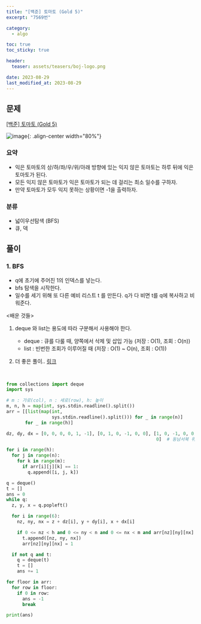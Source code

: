 ```yaml
---
title: "[백준] 토마토 (Gold 5)"
excerpt: "7569번"

category:
  - algo

toc: true
toc_sticky: true

header:
  teaser: assets/teasers/boj-logo.png

date: 2023-08-29
last_modified_at: 2023-08-29
---
```


## 문제

[[백준] 토마토 (Gold 5)](https://www.acmicpc.net/problem/7569)

![image](https://upload.acmicpc.net/c3f3343d-c291-40a9-9fe3-59f792a8cae9/-/preview/){: .align-center width="80%"}

### 요약

- 익은 토마토의 상/하/좌/우/위/아래 방향에 있는 익지 않은 토마토는 하루 뒤에 익은 토마토가 된다.
- 모든 익지 않은 토마토가 익은 토마토가 되는 데 걸리는 최소 일수를 구하자.
- 만약 토마토가 모두 익지 못하는 상황이면 -1을 출력하자.

### 분류

- 넓이우선탐색 (BFS)
- 큐, 덱

## 풀이

### 1. BFS

- q에 초기에 주어진 1의 인덱스를 넣는다.
- bfs 탐색을 시작한다.
- 일수를 세기 위해 또 다른 예비 리스트 t 를 만든다. q가 다 비면 t를 q에 복사하고 비워준다.

\<배운 것들\>

1. deque 와 list는 용도에 따라 구분해서 사용해야 한다.

   - deque : 큐를 다룰 때, 양쪽에서 삭제 및 삽입 가능 (저장 : O(1), 조회 : O(n))
   - list : 빈번한 조회가 이루어질 때 (저장 : O(1) ~ O(n), 조회 : O(1))

2. 더 좋은 풀이.. [링크](https://www.acmicpc.net/source/65774668)

<br>

```python
from collections import deque
import sys

# m : 가로(col), n : 세로(row), h: 높이
m, n, h = map(int, sys.stdin.readline().split())
arr = [[list(map(int,
                 sys.stdin.readline().split())) for _ in range(n)]
       for _ in range(h)]

dz, dy, dx = [0, 0, 0, 0, 1, -1], [0, 1, 0, -1, 0, 0], [1, 0, -1, 0, 0,
                                                        0]  # 동남서북 위아래

for i in range(h):
  for j in range(n):
    for k in range(m):
      if arr[i][j][k] == 1:
        q.append([i, j, k])

q = deque()
t = []
ans = 0
while q:
  z, y, x = q.popleft()

  for i in range(6):
    nz, ny, nx = z + dz[i], y + dy[i], x + dx[i]

    if 0 <= nz < h and 0 <= ny < n and 0 <= nx < m and arr[nz][ny][nx] == 0:
      t.append([nz, ny, nx])
      arr[nz][ny][nx] = 1

  if not q and t:
    q = deque(t)
    t = []
    ans += 1

for floor in arr:
  for row in floor:
    if 0 in row:
      ans = -1
      break

print(ans)

```
